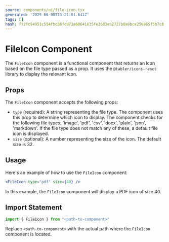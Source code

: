 ```yaml
---
source: components/ui/file-icon.tsx
generated: '2025-06-08T13:21:01.641Z'
tags: []
hash: f72fc94951c554fbd36fcd73a60641635fe2603eb2727b0a9bce256985f5b7c8
---
```

# FileIcon Component

The `FileIcon` component is a functional component that returns an icon based on the file type passed as a prop. It uses the `@tabler/icons-react` library to display the relevant icon.

## Props

The `FileIcon` component accepts the following props:

- `type` (required): A string representing the file type. The component uses this prop to determine which icon to display. The component checks for the following file types: 'image', 'pdf', 'csv', 'docx', 'plain', 'json', 'markdown'. If the file type does not match any of these, a default file icon is displayed.
- `size` (optional): A number representing the size of the icon. The default size is 32.

## Usage

Here's an example of how to use the `FileIcon` component:

```jsx
<FileIcon type="pdf" size={40} />
```

In this example, the `FileIcon` component will display a PDF icon of size 40.

## Import Statement

```jsx
import { FileIcon } from "<path-to-component>"
```

Replace `<path-to-component>` with the actual path where the `FileIcon` component is located.
